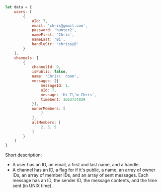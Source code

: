 ```javascript
let data = {
    users: [
        {
            uId: 7,
            email: 'chris@gmail.com',
            password: 'hunter2',
            nameFirst: 'Chris',
            nameLast: 'Bi',
            handleStr: 'chrissyB'
        }
    ],
    channels: [
        {
            channelId: 9,
            isPublic: false,
            name: 'Chris\' room',
            messages: [{
                messageId: 1,
                uId: 7,
                message: 'Hi I\'m Chris',
                timeSent: 1663734029
            }],
            ownerMembers: [
                7
            ],
            allMembers: [
                2, 3, 5
            ]
        }
    ]
}
```

Short description:
 * A user has an ID, an email, a first and last name, and a handle.
 * A channel has an ID, a flag for if it's public, a name, an array of owner IDs, an array of member IDs, and an array of sent messages. Each message has an ID, the sender ID, the message contents, and the time sent (in UNIX time).